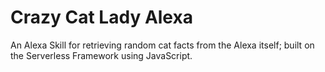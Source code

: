 # Crazy Cat Lady Alexa
An Alexa Skill for retrieving random cat facts from the Alexa itself; built on the Serverless Framework using JavaScript. 
